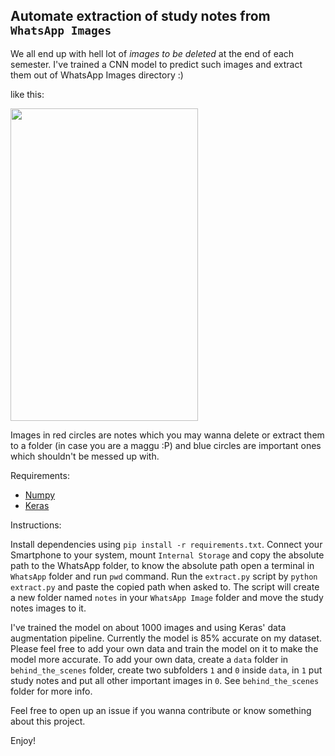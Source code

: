 ## Automate extraction of study notes from `WhatsApp Images`

We all end up with hell lot of _images to be deleted_ at the end of each semester. I've trained a CNN model to predict such images and extract them out of WhatsApp Images directory :)

like this: 

<img src="image.jpeg" width="300px" height="500px" />

Images in red circles are notes which you may wanna delete or extract them to a folder (in case you are a maggu :P) and blue circles are important ones which shouldn't be messed up with.

Requirements:

* [Numpy](http://www.numpy.org/)
* [Keras](https://keras.io)

Instructions:

Install dependencies using `pip install -r requirements.txt`. Connect your Smartphone to your system, mount `Internal Storage` and copy the absolute path to the WhatsApp folder, to know the absolute path open a terminal in `WhatsApp` folder and run `pwd` command. Run the `extract.py` script by `python extract.py` and paste the copied path when asked to. The script will create a new folder named `notes` in your `WhatsApp Image` folder and move the study notes images to it.

I've trained the model on about 1000 images and using Keras' data augmentation pipeline. Currently the model is 85% accurate on my dataset. Please feel free to add your own data and train the model on it to make the model more accurate. To add your own data, create a `data` folder in `behind_the_scenes` folder, create two subfolders `1` and `0` inside `data`, in `1` put study notes and put all other important images in `0`. See `behind_the_scenes` folder for more info.

Feel free to open up an issue if you wanna contribute or know something about this project.

Enjoy!


